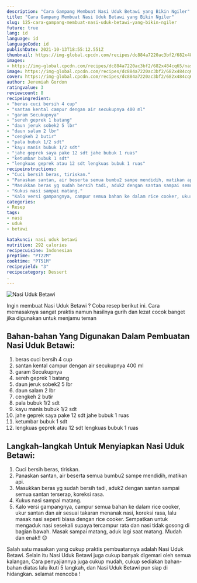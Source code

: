 ```yaml
---
description: "Cara Gampang Membuat Nasi Uduk Betawi yang Bikin Ngiler"
title: "Cara Gampang Membuat Nasi Uduk Betawi yang Bikin Ngiler"
slug: 125-cara-gampang-membuat-nasi-uduk-betawi-yang-bikin-ngiler
future: true
lang: id
language: id
languageCode: id
publishDate: 2021-10-13T18:55:12.551Z 
thumbnail: https://img-global.cpcdn.com/recipes/dc884a7220ac3bf2/682x484cq65/nasi-uduk-betawi-foto-resep-utama.png
images:
- https://img-global.cpcdn.com/recipes/dc884a7220ac3bf2/682x484cq65/nasi-uduk-betawi-foto-resep-utama.png
image: https://img-global.cpcdn.com/recipes/dc884a7220ac3bf2/682x484cq65/nasi-uduk-betawi-foto-resep-utama.png
cover: https://img-global.cpcdn.com/recipes/dc884a7220ac3bf2/682x484cq65/nasi-uduk-betawi-foto-resep-utama.png
author: Jeremiah Gordon
ratingvalue: 3
reviewcount: 8
recipeingredient:
- "beras cuci bersih 4 cup"
- "santan kental campur dengan air secukupnya 400 ml"
- "garam Secukupnya"
- "sereh geprek 1 batang"
- "daun jeruk sobek2 5 lbr"
- "daun salam 2 lbr"
- "cengkeh 2 butir"
- "pala bubuk 1/2 sdt"
- "kayu manis bubuk 1/2 sdt"
- "jahe geprek saya pake 12 sdt jahe bubuk 1 ruas"
- "ketumbar bubuk 1 sdt"
- "lengkuas geprek atau 12 sdt lengkuas bubuk 1 ruas"
recipeinstructions:
- "Cuci bersih beras, tiriskan."
- "Panaskan santan, air beserta semua bumbu2 sampe mendidih, matikan api."
- "Masukkan beras yg sudah bersih tadi, aduk2 dengan santan sampai semua santan terserap, koreksi rasa."
- "Kukus nasi sampai matang."
- "Kalo versi gampangnya, campur semua bahan ke dalam rice cooker, ukur santan dan air sesuai takaran menanak nasi, koreksi rasa, lalu masak nasi seperti biasa dengan rice cooker. Sempatkan untuk mengaduk nasi sesekali supaya tercampur rata dan nasi tidak gosong di bagian bawah. Masak sampai matang, aduk lagi saat matang. Mudah dan enak!! 😊"
categories:
- Resep
tags:
- nasi
- uduk
- betawi

katakunci: nasi uduk betawi 
nutrition: 292 calories
recipecuisine: Indonesian
preptime: "PT22M"
cooktime: "PT51M"
recipeyield: "3"
recipecategory: Dessert
. 
---
```



![Nasi Uduk Betawi](https://img-global.cpcdn.com/recipes/dc884a7220ac3bf2/682x484cq65/nasi-uduk-betawi-foto-resep-utama.png)

Ingin membuat Nasi Uduk Betawi ? Coba resep berikut ini. Cara memasaknya sangat praktis namun hasilnya gurih dan lezat cocok banget jika digunakan untuk menjamu teman

<!--inarticleads1-->

## Bahan-bahan Yang Digunakan Dalam Pembuatan Nasi Uduk Betawi:

1. beras cuci bersih 4 cup
1. santan kental campur dengan air secukupnya 400 ml
1. garam Secukupnya
1. sereh geprek 1 batang
1. daun jeruk sobek2 5 lbr
1. daun salam 2 lbr
1. cengkeh 2 butir
1. pala bubuk 1/2 sdt
1. kayu manis bubuk 1/2 sdt
1. jahe geprek saya pake 12 sdt jahe bubuk 1 ruas
1. ketumbar bubuk 1 sdt
1. lengkuas geprek atau 12 sdt lengkuas bubuk 1 ruas



<!--inarticleads2-->

## Langkah-langkah Untuk Menyiapkan Nasi Uduk Betawi:

1. Cuci bersih beras, tiriskan.
1. Panaskan santan, air beserta semua bumbu2 sampe mendidih, matikan api.
1. Masukkan beras yg sudah bersih tadi, aduk2 dengan santan sampai semua santan terserap, koreksi rasa.
1. Kukus nasi sampai matang.
1. Kalo versi gampangnya, campur semua bahan ke dalam rice cooker, ukur santan dan air sesuai takaran menanak nasi, koreksi rasa, lalu masak nasi seperti biasa dengan rice cooker. Sempatkan untuk mengaduk nasi sesekali supaya tercampur rata dan nasi tidak gosong di bagian bawah. Masak sampai matang, aduk lagi saat matang. Mudah dan enak!! 😊




Salah satu masakan yang cukup praktis pembuatannya adalah  Nasi Uduk Betawi. Selain itu  Nasi Uduk Betawi  juga cukup banyak digemari oleh semua kalangan, Cara penyajiannya juga cukup mudah, cukup sediakan bahan-bahan diatas lalu ikuti 5 langkah, dan  Nasi Uduk Betawi  pun siap di hidangkan. selamat mencoba !
